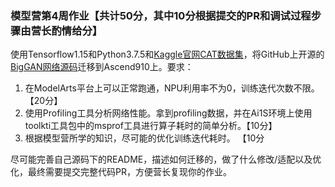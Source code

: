 ### 模型营第4周作业【共计50分，其中10分根据提交的PR和调试过程步骤由营长酌情给分】


使用Tensorflow1.15和Python3.7.5和[Kaggle官网CAT数据集](https://www.kaggle.com/crawford/cat-dataset)，将GitHub上开源的[BigGAN网络源码](https://github.com/taki0112/BigGAN-Tensorflow)迁移到Ascend910上。要求：
1. 在ModelArts平台上可以正常跑通，NPU利用率不为0，训练迭代次数不限。 【20分】
2. 使用Profiling工具分析网络性能。拿到profiling数据，并在Ai1S环境上使用toolkti工具包中的msprof工具进行算子耗时的简单分析。【10分】
3. 根据模型营所学的知识，尽可能的优化训练迭代耗时。 【10分

尽可能完善自己源码下的README，描述如何迁移的，做了什么修改/适配以及优化，最终需要提交完整代码PR，方便营长复现你的作业。